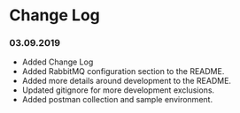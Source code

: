 Change Log
==========

### 03.09.2019
* Added Change Log
* Added RabbitMQ configuration section to the README.
* Added more details around development to the README.
* Updated gitignore for more development exclusions.
* Added postman collection and sample environment.
